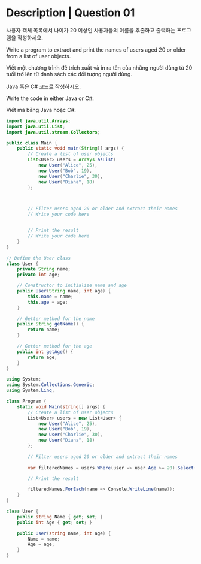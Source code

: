 # Description | Question 01

사용자 객체 목록에서 나이가 20 이상인 사용자들의 이름을 추출하고 출력하는 프로그램을 작성하세요.

Write a program to extract and print the names of users aged 20 or older from a list of user objects.

Viết một chương trình để trích xuất và in ra tên của những người dùng từ 20 tuổi trở lên từ danh sách các đối tượng người dùng.

Java 혹은 C# 코드로 작성하시오.

Write the code in either Java or C#.

Viết mã bằng Java hoặc C#.


```java
import java.util.Arrays;
import java.util.List;
import java.util.stream.Collectors;

public class Main {
    public static void main(String[] args) {
        // Create a list of user objects
        List<User> users = Arrays.asList(
            new User("Alice", 25),
            new User("Bob", 19),
            new User("Charlie", 30),
            new User("Diana", 18)
        );



        // Filter users aged 20 or older and extract their names
        // Write your code here


        // Print the result
        // Write your code here
    }
}

// Define the User class
class User {
    private String name;
    private int age;

    // Constructor to initialize name and age
    public User(String name, int age) {
        this.name = name;
        this.age = age;
    }

    // Getter method for the name
    public String getName() {
        return name;
    }

    // Getter method for the age
    public int getAge() {
        return age;
    }
}


```


```csharp
using System;
using System.Collections.Generic;
using System.Linq;

class Program {
    static void Main(string[] args) {
        // Create a list of user objects
        List<User> users = new List<User> {
            new User("Alice", 25),
            new User("Bob", 19),
            new User("Charlie", 30),
            new User("Diana", 18)
        };

        // Filter users aged 20 or older and extract their names
        
        var filteredNames = users.Where(user => user.Age >= 20).Select(user => user.Name).ToList();

        // Print the result

        filteredNames.ForEach(name => Console.WriteLine(name));
    }
}

class User {
    public string Name { get; set; }
    public int Age { get; set; }

    public User(string name, int age) {
        Name = name;
        Age = age;
    }
}



```
